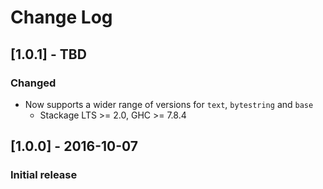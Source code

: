 # Change Log

## [1.0.1] - TBD
### Changed
- Now supports a wider range of versions for `text`, `bytestring` and `base`
    - Stackage LTS >= 2.0, GHC >= 7.8.4

## [1.0.0] - 2016-10-07
### Initial release
